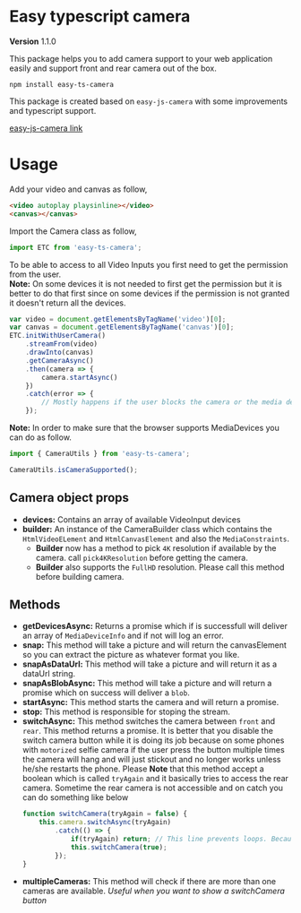 # Easy typescript camera
**Version** 1.1.0

This package helps you to add camera support to your web application easily and support front and rear camera out of the box.

```
npm install easy-ts-camera
```
This package is created based on `easy-js-camera` with some improvements and typescript support.

<a href="https://github.com/farhadnowzari/easy-js-camera" target="_blank">easy-js-camera link</a>

# Usage
Add your video and canvas as follow,
```html
<video autoplay playsinline></video>
<canvas></canvas>
```
Import the Camera class as follow,
```typescript
import ETC from 'easy-ts-camera';
```
To be able to access to all Video Inputs you first need to get the permission from the user. <br>
**Note:** On some devices it is not needed to first get the permission but it is better to do that first since on some devices if the permission is not granted it doesn't return all the devices.
```typescript
var video = document.getElementsByTagName('video')[0];
var canvas = document.getElementsByTagName('canvas')[0];
ETC.initWithUserCamera()
    .streamFrom(video)
    .drawInto(canvas)
    .getCameraAsync()
    .then(camera => {
        camera.startAsync()
    })
    .catch(error => {
        // Mostly happens if the user blocks the camera or the media devices are not supported
    });
```
**Note:** In order to make sure that the browser supports MediaDevices you can do as follow.
```typescript
import { CameraUtils } from 'easy-ts-camera';

CameraUtils.isCameraSupported();
```

## Camera object props
* **devices:** Contains an array of available VideoInput devices
* **builder:** An instance of the CameraBuilder class which contains the `HtmlVideoELement` and `HtmlCanvasElement` and also the `MediaConstraints`.
    * **Builder** now has a method to pick `4K` resolution if available by the camera. call `pick4KResolution` before getting the camera.
    * **Builder** also supports the `FullHD` resolution. Please call this method before building camera.

## Methods
* **getDevicesAsync:** Returns a promise which if is successfull will deliver an array of `MediaDeviceInfo` and if not will log an error.
* **snap:** This method will take a picture and will return the canvasElement so you can extract the picture as whatever format you like.
* **snapAsDataUrl:** This method will take a picture and will return it as a dataUrl string.
* **snapAsBlobAsync:** This method will take a picture and will return a promise which on success will deliver a `blob`.
* **startAsync:** This method starts the camera and will return a promise.
* **stop:** This method is responsible for stoping the stream.
* **switchAsync:** This method switches the camera between `front` and `rear`. This method returns a promise. It is better that you disable the switch camera button while it is doing its job because on some phones with `motorized` selfie camera if the user press the button multiple times the camera will hang and will just stickout and no longer works unless he/she restarts the phone. Please **Note** that this method accept a boolean which is called `tryAgain` and it basically tries to access the rear camera. Sometime the rear camera is not accessible and on catch you can do something like below
    ```typescript
    function switchCamera(tryAgain = false) {
        this.camera.switchAsync(tryAgain)
            .catch(() => {
                if(tryAgain) return; // This line prevents loops. Because the tryAgain may also fail
                this.switchCamera(true);
            });
    }
    ```
* **multipleCameras:** This method will check if there are more than one cameras are available. *Useful when you want to show a switchCamera button*